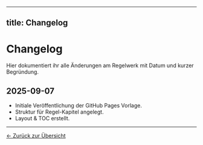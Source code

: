 
---
title: Changelog
---

<link rel="stylesheet" href="../assets/style.css">

# Changelog

Hier dokumentiert ihr alle Änderungen am Regelwerk mit Datum und kurzer Begründung.

## 2025-09-07
- Initiale Veröffentlichung der GitHub Pages Vorlage.
- Struktur für Regel-Kapitel angelegt.
- Layout & TOC erstellt.

---
[← Zurück zur Übersicht](/)
